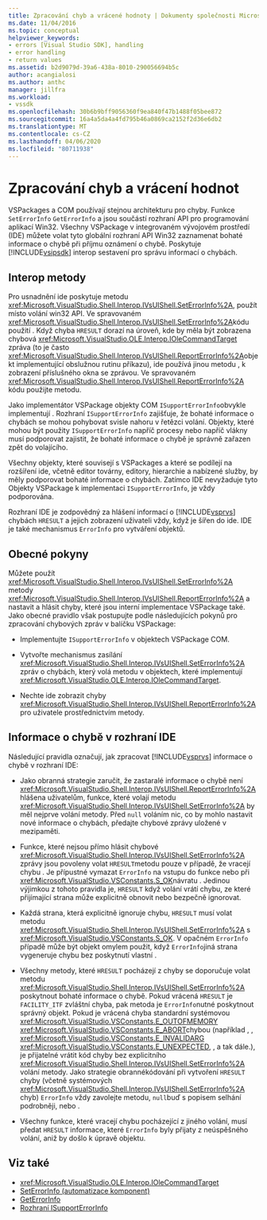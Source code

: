 ```yaml
---
title: Zpracování chyb a vrácené hodnoty | Dokumenty společnosti Microsoft
ms.date: 11/04/2016
ms.topic: conceptual
helpviewer_keywords:
- errors [Visual Studio SDK], handling
- error handling
- return values
ms.assetid: b2d9079d-39a6-438a-8010-290056694b5c
author: acangialosi
ms.author: anthc
manager: jillfra
ms.workload:
- vssdk
ms.openlocfilehash: 30b6b9bff9056360f9ea840f47b1488f05bee872
ms.sourcegitcommit: 16a4a5da4a4fd795b46a0869ca2152f2d36e6db2
ms.translationtype: MT
ms.contentlocale: cs-CZ
ms.lasthandoff: 04/06/2020
ms.locfileid: "80711938"
---
```

# <a name="error-handling-and-return-values"></a>Zpracování chyb a vrácení hodnot
VSPackages a COM používají stejnou architekturu pro chyby. Funkce `SetErrorInfo` `GetErrorInfo` a jsou součástí rozhraní API pro programování aplikací Win32. Všechny VSPackage v integrovaném vývojovém prostředí (IDE) můžete volat tyto globální rozhraní API Win32 zaznamenat bohaté informace o chybě při příjmu oznámení o chybě. Poskytuje [!INCLUDE[vsipsdk](../extensibility/includes/vsipsdk_md.md)] interop sestavení pro správu informací o chybách.

## <a name="interop-methods"></a>Interop metody
 Pro usnadnění ide poskytuje metodu <xref:Microsoft.VisualStudio.Shell.Interop.IVsUIShell.SetErrorInfo%2A>, použít místo volání win32 API. Ve spravovaném <xref:Microsoft.VisualStudio.Shell.Interop.IVsUIShell.SetErrorInfo%2A>kódu použití . Když chyba `HRESULT` dorazí na úroveň, kde by měla být zobrazena chybová <xref:Microsoft.VisualStudio.OLE.Interop.IOleCommandTarget> zpráva (to je často <xref:Microsoft.VisualStudio.Shell.Interop.IVsUIShell.ReportErrorInfo%2A>objekt implementující obslužnou rutinu příkazu), ide používá jinou metodu , k zobrazení příslušného okna se zprávou. Ve spravovaném <xref:Microsoft.VisualStudio.Shell.Interop.IVsUIShell.ReportErrorInfo%2A> kódu použijte metodu.

 Jako implementátor VSPackage objekty COM `ISupportErrorInfo`obvykle implementují . Rozhraní `ISupportErrorInfo` zajišťuje, že bohaté informace o chybách se mohou pohybovat svisle nahoru v řetězci volání. Objekty, které mohou být použity `ISupportErrorInfo` napříč procesy nebo napříč vlákny musí podporovat zajistit, že bohaté informace o chybě je správně zařazen zpět do volajícího.

 Všechny objekty, které souvisejí s VSPackages a které se podílejí na rozšíření ide, včetně editor továrny, editory, hierarchie a nabízené služby, by měly podporovat bohaté informace o chybách. Zatímco IDE nevyžaduje tyto Objekty VSPackage k implementaci `ISupportErrorInfo`, je vždy podporována.

 Rozhraní IDE je zodpovědný za hlášení informací o [!INCLUDE[vsprvs](../code-quality/includes/vsprvs_md.md)] chybách `HRESULT` a jejich zobrazení uživateli vždy, když je šířen do ide. IDE je také mechanismus `ErrorInfo` pro vytváření objektů.

## <a name="general-guidelines"></a>Obecné pokyny
 Můžete použít <xref:Microsoft.VisualStudio.Shell.Interop.IVsUIShell.SetErrorInfo%2A> metody <xref:Microsoft.VisualStudio.Shell.Interop.IVsUIShell.ReportErrorInfo%2A> a nastavit a hlásit chyby, které jsou interní implementace VSPackage také. Jako obecné pravidlo však postupujte podle následujících pokynů pro zpracování chybových zpráv v balíčku VSPackage:

- Implementujte `ISupportErrorInfo` v objektech VSPackage COM.

- Vytvořte mechanismus zasílání <xref:Microsoft.VisualStudio.Shell.Interop.IVsUIShell.SetErrorInfo%2A> zpráv o chybách, který volá metodu v objektech, které implementují <xref:Microsoft.VisualStudio.OLE.Interop.IOleCommandTarget>.

- Nechte ide zobrazit chyby <xref:Microsoft.VisualStudio.Shell.Interop.IVsUIShell.ReportErrorInfo%2A> pro uživatele prostřednictvím metody.

## <a name="error-information-in-the-ide"></a>Informace o chybě v rozhraní IDE
 Následující pravidla označují, jak zpracovat [!INCLUDE[vsprvs](../code-quality/includes/vsprvs_md.md)] informace o chybě v rozhraní IDE:

- Jako obranná strategie zaručit, že zastaralé informace o chybě není <xref:Microsoft.VisualStudio.Shell.Interop.IVsUIShell.ReportErrorInfo%2A> hlášena uživatelům, funkce, které volají metodu <xref:Microsoft.VisualStudio.Shell.Interop.IVsUIShell.SetErrorInfo%2A> by měl nejprve volání metody. Před `null` voláním nic, co by mohlo nastavit nové informace o chybách, předajte chybové zprávy uložené v mezipaměti.

- Funkce, které nejsou přímo hlásit chybové <xref:Microsoft.VisualStudio.Shell.Interop.IVsUIShell.SetErrorInfo%2A> zprávy jsou povoleny volat `HRESULT`metodu pouze v případě, že vracejí chybu . Je přípustné vymazat `ErrorInfo` na vstupu do funkce nebo při <xref:Microsoft.VisualStudio.VSConstants.S_OK>návratu . Jedinou výjimkou z tohoto pravidla je, `HRESULT` když volání vrátí chybu, ze které přijímající strana může explicitně obnovit nebo bezpečně ignorovat.

- Každá strana, která explicitně ignoruje chybu, `HRESULT` musí volat metodu <xref:Microsoft.VisualStudio.Shell.Interop.IVsUIShell.SetErrorInfo%2A> s <xref:Microsoft.VisualStudio.VSConstants.S_OK>. V opačném `ErrorInfo` případě může být objekt omylem použit, když `ErrorInfo`jiná strana vygeneruje chybu bez poskytnutí vlastní .

- Všechny metody, které `HRESULT` pocházejí z chyby se doporučuje volat metodu <xref:Microsoft.VisualStudio.Shell.Interop.IVsUIShell.SetErrorInfo%2A> poskytnout bohaté informace o chybě. Pokud vrácená `HRESULT` je `FACILITY_ITF` zvláštní chyba, pak metoda je `ErrorInfo`nutné poskytnout správný objekt. Pokud je vrácená chyba standardní systémovou <xref:Microsoft.VisualStudio.VSConstants.E_OUTOFMEMORY> <xref:Microsoft.VisualStudio.VSConstants.E_ABORT>chybou (například , , <xref:Microsoft.VisualStudio.VSConstants.E_INVALIDARG> <xref:Microsoft.VisualStudio.VSConstants.E_UNEXPECTED>, , a tak dále.), je přijatelné vrátit kód chyby bez explicitního <xref:Microsoft.VisualStudio.Shell.Interop.IVsUIShell.SetErrorInfo%2A> volání metody. Jako strategie obrannékódování při vytvoření `HRESULT` chyby (včetně systémových <xref:Microsoft.VisualStudio.Shell.Interop.IVsUIShell.SetErrorInfo%2A> chyb) `ErrorInfo` vždy zavolejte metodu, `null`buď s popisem selhání podrobněji, nebo .

- Všechny funkce, které vracejí chybu pocházející z jiného volání, musí předat `HRESULT` informace, které `ErrorInfo` byly přijaty z neúspěšného volání, aniž by došlo k úpravě objektu.

## <a name="see-also"></a>Viz také
- <xref:Microsoft.VisualStudio.OLE.Interop.IOleCommandTarget>
- [SetErrorInfo (automatizace komponent)](/previous-versions/windows/desktop/api/oleauto/nf-oleauto-seterrorinfo)
- [GetErrorInfo](/previous-versions/windows/desktop/api/oleauto/nf-oleauto-geterrorinfo)
- [Rozhraní ISupportErrorInfo](/previous-versions/windows/desktop/api/oaidl/nn-oaidl-isupporterrorinfo)
